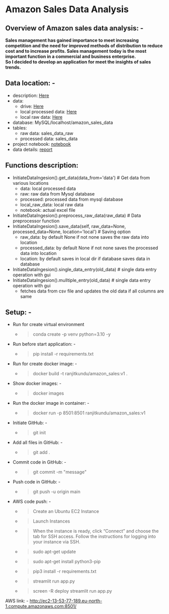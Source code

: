 # Amazon Sales Data Analysis

## Overview of Amazon sales data analysis: -  
**Sales management has gained importance to meet increasing competition and the need for improved methods of distribution to reduce cost and to increase profits. Sales management today is the most important function in a commercial and business enterprise.**  
**So I decided to develop an application for meet the insights  of sales trends.**   

## Data location: -  
- description: [Here](https://drive.google.com/file/d/1fK7DM6WZjh7lBANXlqdkDjojOMdRDqbs/view)  
- data:
  - drive: [Here]([Here](https://drive.google.com/file/d/1fK7DM6WZjh7lBANXlqdkDjojOMdRDqbs/view))
  - local processed data: [Here](artifacts/data.csv)
  - local raw data: [Here](artifacts/raw_data.csv)
- database: MySQL/localhost/amazon_sales_data  
- tables:  
  - raw data: sales_data_raw  
  - processed data: sales_data  
- project notebook: [notebook](notebook_amazon_sales/EDA.ipynb)  
- data details: [report](notebook_amazon_sales/report.html)  

## Functions description:
  - InitiateDataIngesion().get_data(data_from='data') # Get data from various locations
    - data: local processed data
    - raw: raw data from Mysql database
    - processed: processed data from mysql database
    - local_raw_data: local raw data
    - notebook: actual excel file
  - InitiateDataIngesion().preprocess_raw_data(raw_data) # Data preprocessor function
  - InitiateDataIngesion().save_data(self, raw_data=None, processed_data=None, location='local') # Saving option
    - raw_data: by default None if not none saves the raw data into location
    - processed_data: by default None if not none saves the processed data into location
    - location: by default saves in local dir if database saves data in database
  - InitiateDataIngesion().single_data_entry(old_data) # single data entry operation with gui
  - InitiateDataIngesion().mulltiple_entry(old_data) # single data entry operation with gui
    - fetches data from csv file and updates the old data if all columns are same

## Setup: -
  - Run for create virtual environment
    - > conda create -p venv python=3.10 -y
  - Run before start application: -
    - > pip install -r requirements.txt
  - Run for create docker image: -
    - > docker build -t ranjitkundu/amazon_sales:v1 .
  - Show docker images: -
    - > docker images
  - Run the docker image in container: - 
    - > docker run -p 8501:8501 ranjitkundu/amazon_sales:v1
  - Initiate GitHub: -
    - > git init
  - Add all files in GitHub: -
    - > git add .
  - Commit code in GitHub: -
    - > git commit -m "message"
  - Push code in GitHub: -
    - > git push -u origin main
  - AWS code push: -
    - > Create an Ubuntu EC2 Instance
    - > Launch Instances
    - > When the instance is ready, click “Connect” and choose the tab for SSH access. Follow the instructions for logging into your instance via SSH.
    - > sudo apt-get update
    - > sudo apt-get install python3-pip
    - > pip3 install -r requirements.txt
    - > streamlit run app.py
    - > screen -R deploy streamlit run app.py
  
AWS link: - http://ec2-13-53-77-189.eu-north-1.compute.amazonaws.com:8501/
